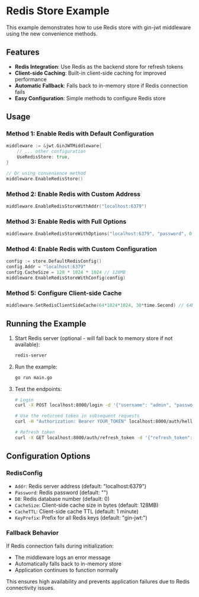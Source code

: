 # Redis Store Example

This example demonstrates how to use Redis store with gin-jwt middleware using the new convenience methods.

## Features

- **Redis Integration**: Use Redis as the backend store for refresh tokens
- **Client-side Caching**: Built-in client-side caching for improved performance
- **Automatic Fallback**: Falls back to in-memory store if Redis connection fails
- **Easy Configuration**: Simple methods to configure Redis store

## Usage

### Method 1: Enable Redis with Default Configuration

```go
middleware := &jwt.GinJWTMiddleware{
    // ... other configuration
    UseRedisStore: true,
}

// Or using convenience method
middleware.EnableRedisStore()
```

### Method 2: Enable Redis with Custom Address

```go
middleware.EnableRedisStoreWithAddr("localhost:6379")
```

### Method 3: Enable Redis with Full Options

```go
middleware.EnableRedisStoreWithOptions("localhost:6379", "password", 0)
```

### Method 4: Enable Redis with Custom Configuration

```go
config := store.DefaultRedisConfig()
config.Addr = "localhost:6379"
config.CacheSize = 128 * 1024 * 1024 // 128MB
middleware.EnableRedisStoreWithConfig(config)
```

### Method 5: Configure Client-side Cache

```go
middleware.SetRedisClientSideCache(64*1024*1024, 30*time.Second) // 64MB cache, 30s TTL
```

## Running the Example

1. Start Redis server (optional - will fall back to memory store if not available):

   ```bash
   redis-server
   ```

2. Run the example:

   ```bash
   go run main.go
   ```

3. Test the endpoints:

   ```bash
   # Login
   curl -X POST localhost:8000/login -d '{"username": "admin", "password": "admin"}' -H "Content-Type: application/json"

   # Use the returned token in subsequent requests
   curl -H "Authorization: Bearer YOUR_TOKEN" localhost:8000/auth/hello

   # Refresh token
   curl -X GET localhost:8000/auth/refresh_token -d '{"refresh_token": "YOUR_REFRESH_TOKEN"}' -H "Content-Type: application/json"
   ```

## Configuration Options

### RedisConfig

- `Addr`: Redis server address (default: "localhost:6379")
- `Password`: Redis password (default: "")
- `DB`: Redis database number (default: 0)
- `CacheSize`: Client-side cache size in bytes (default: 128MB)
- `CacheTTL`: Client-side cache TTL (default: 1 minute)
- `KeyPrefix`: Prefix for all Redis keys (default: "gin-jwt:")

### Fallback Behavior

If Redis connection fails during initialization:

- The middleware logs an error message
- Automatically falls back to in-memory store
- Application continues to function normally

This ensures high availability and prevents application failures due to Redis connectivity issues.
